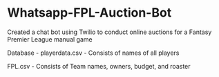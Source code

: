 # Whatsapp-FPL-Auction-Bot
Created a chat bot using Twilio to conduct online auctions for a Fantasy Premier League manual game

Database - 
playerdata.csv - Consists of names of all players

FPL.csv - Consists of Team names, owners, budget, and roaster


